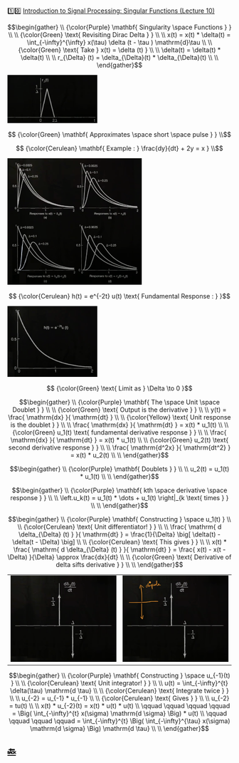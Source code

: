 :one::zero: [Introduction to Signal Processing: Singular Functions (Lecture 10)](https://youtu.be/niz7zIaF0fU)

```math
\begin{gather}
   \\
   {\color{Purple} \mathbf{ Singularity \space Functions } } \\
    \\
   {\color{Green} \text{ Revisiting Dirac Delta } } \\
    \\
    x(t) = x(t) * \delta(t) = \int_{-\infty}^{\infty} x(\tau) \delta (t - \tau )  \mathrm{d}\tau  \\
    \\
   {\color{Green} \text{ Take } x(t) = \delta (t) } \\
    \\
    \delta(t) = \delta(t) * \delta(t)  \\
    \\
    r_{\Delta} (t) = \delta_{\Delta}(t) * \delta_{\Delta}(t)  \\
    \\
\end{gather}
```

<img src=images/singularity-function.png width=40% height=40% > </img>

```math
   {\color{Green} \mathbf{ Approximates \space short \space pulse } } \\
```

```math
   {\color{Cerulean} \mathbf{ Example : } \frac{dy}{dt} + 2y = x } \\
```


<img src=images/singularity-function-examples.png width=60% height=60% > </img>

```math
   {\color{Cerulean} h(t) = e^{-2t} u(t) \text{ Fundamental Response : }  }
```

<img src=images/singularity-function-h_t.png width=40% height=40% > </img>

```math
   {\color{Green} \text{ Limit as } \Delta \to 0 }
```

```math
\begin{gather}
   \\
   {\color{Purple} \mathbf{ The \space Unit \space Doublet } } \\
    \\
   {\color{Green} \text{ Output is the derivative } } \\
    \\
    y(t) = \frac{ \mathrm{dx} }{ \mathrm{dt} }  \\
    \\
   {\color{Yellow} \text{ Unit response is the doublet } } \\
    \\
    \frac{ \mathrm{dx} }{ \mathrm{dt} } = x(t) * u_1(t) \\
    \\
   {\color{Green} u_1(t) \text{ fundamental derivative response } } \\
    \\
    \frac{ \mathrm{dx} }{ \mathrm{dt} } = x(t) * u_1(t) \\
    \\
   {\color{Green} u_2(t) \text{ second derivative response } } \\
    \\
    \frac{ \mathrm{d^2x} }{ \mathrm{dt^2} } = x(t) * u_2(t) \\
    \\
\end{gather}
```

```math
\begin{gather}
   \\
   {\color{Purple} \mathbf{ Doublets } } \\
    \\
    u_2(t) = u_1(t) * u_1(t) \\
    \\
\end{gather}
```

```math
\begin{gather}
   \\
   {\color{Purple} \mathbf{ kth \space derivative \space response  } } \\
    \\
    \left.u_k(t) = u_1(t) * \dots + u_1(t)  \right|_{k \text{ times } } \\ 
    \\
\end{gather}
```

```math
\begin{gather}
   \\
   {\color{Purple} \mathbf{ Constructing } \space u_1(t) } \\
   \\
   {\color{Cerulean} \text{ Unit differentiator! } } \\
    \\
    \frac{ \mathrm{ d \delta_{\Delta} (t) } }{ \mathrm{dt} } = \frac{1}{\Delta} \big[ \delta(t) - \delta(t - \Delta) \big]  \\ 
    \\
   {\color{Cerulean} \text{ This gives } } \\
    \\
    x(t) * \frac{ \mathrm{ d \delta_{\Delta} (t) } }{ \mathrm{dt} } = \frac{ x(t) - x(t - \Delta) }{\Delta} \approx  \frac{dx}{dt} \\ 
    \\
   {\color{Green} \text{ Derivative of delta sifts derivative } } \\
    \\
\end{gather}
```

| | |
|-|-|
| <img src=images/doublets-derivative.png width='' height='' > </img> | <img src=images/doublets-derivative-dipole.png width='' height='' > </img> |

```math
\begin{gather}
   \\
   {\color{Purple} \mathbf{ Constructing } \space u_{-1}(t) } \\
   \\
   {\color{Cerulean} \text{ Unit integrator! } } \\
    \\
    u(t) = \int_{-\infty}^{t} \delta(\tau) \mathrm{d \tau} \\ 
    \\
   {\color{Cerulean} \text{ Integrate twice } } \\
    \\
    u_{-2} = u_{-1} * u_{-1} \\ 
    \\
   {\color{Cerulean} \text{ Gives } } \\
    \\
    u_{-2} = tu(t) \\ 
    \\
    x(t) * u_{-2}(t) = x(t) * u(t) * u(t) \\
    \qquad \qquad \qquad \qquad = \Big( \int_{-\infty}^{t} x(\sigma) \mathrm{d \sigma} \Big) * u(t) \\
    \qquad \qquad \qquad \qquad = \int_{-\infty}^{t} \Big( \int_{-\infty}^{\tau} x(\sigma) \mathrm{d \sigma} \Big)  \mathrm{d \tau} \\
    \\
\end{gather}
```

## [:back: ](../#round_pushpin-signal-processing-an-introduction)
